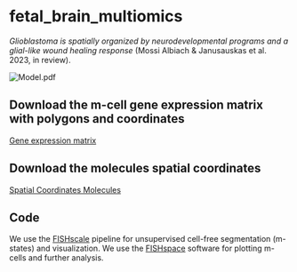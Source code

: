 # fetal_brain_multiomics
*Glioblastoma is spatially organized by neurodevelopmental programs and a glial-like wound healing response* (Mossi Albiach & Janusauskas et al. 2023, in review).

![Model.pdf](https://github.com/linnarsson-lab/glioblastoma_spatial/files/scheme.jpeg)

## Download the m-cell gene expression matrix with polygons and coordinates

[Gene expression matrix](https://storage.googleapis.com/linnarsson-lab-glioblastoma/EEL/DataSubmission/GBM_Linnarsson_EEL.h5ad)

## Download the molecules spatial coordinates
[Spatial Coordinates Molecules](https://storage.googleapis.com/linnarsson-lab-glioblastoma/EEL/DataSubmission/MoleculesLibrary.tar.gz)

## Code
We use the [FISHscale](https://github.com/linnarsson-lab/FISHscale) pipeline for unsupervised cell-free segmentation (m-states) and visualization.
We use the [FISHspace](https://github.com/linnarsson-lab/FISHspace) software for plotting m-cells and further analysis.
